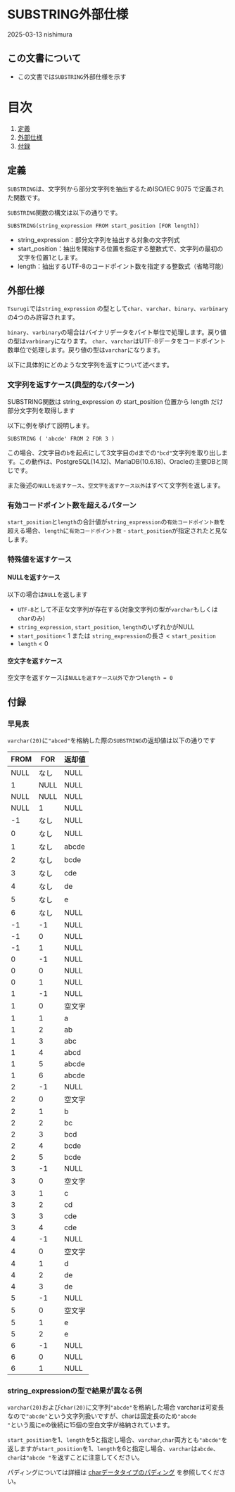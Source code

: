 # SUBSTRING外部仕様

2025-03-13 nishimura

## この文書について

* この文書では`SUBSTRING`外部仕様を示す

# 目次

1. [定義](#定義)
2. [外部仕様](#外部仕様)
3. [付録](#付録)

## 定義

`SUBSTRING`は、文字列から部分文字列を抽出するためISO/IEC 9075 で定義された関数です。


`SUBSTRING`関数の構文は以下の通りです。

```
SUBSTRING(string_expression FROM start_position [FOR length])
```

* string_expression：部分文字列を抽出する対象の文字列式
* start_position：抽出を開始する位置を指定する整数式で、文字列の最初の文字を位置1とします。
* length：抽出するUTF-8のコードポイント数を指定する整数式（省略可能）

## 外部仕様

`Tsurugi`では`string_expression` の型として`char`、`varchar`、`binary`、`varbinary`の4つのみ許容されます。

`binary`、`varbinary`の場合はバイナリデータをバイト単位で処理します。戻り値の型は`varbinary`になります。
`char`、`varchar`はUTF-8データをコードポイント数単位で処理します。戻り値の型は`varchar`になります。

以下に具体的にどのような文字列を返すについて述べます。

### 文字列を返すケース(典型的なパターン)

SUBSTRING関数は string_expression の start_position 位置から length だけ部分文字列を取得します

以下に例を挙げて説明します。

```
SUBSTRING ( 'abcde' FROM 2 FOR 3 )
```

この場合、2文字目の`b`を起点にして3文字目の`d`までの`"bcd"`文字列を取り出します。この動作は、PostgreSQL(14.12)、MariaDB(10.6.18)、Oracleの主要DBと同じです。

また後述の`NULLを返すケース`、`空文字を返すケース以外`はすべて文字列を返します。

### 有効コードポイント数を超えるパターン

`start_position`と`length`の合計値が`string_expression`の`有効コードポイント数`を超える場合、`length`に`有効コードポイント数` - `start_position`が指定されたと見なします。

### 特殊値を返すケース

#### NULLを返すケース

以下の場合は`NULL`を返します

* `UTF-8`として不正な文字列が存在する(対象文字列の型が`varchar`もしくは`char`のみ)
*  `string_expression`, `start_position`, `length`のいずれかがNULL
* `start_position`< 1 または `string_expression`の長さ < `start_position`
* `length` < 0

#### 空文字を返すケース

空文字を返すケースは`NULLを返すケース以外`でかつ`length = 0`


## 付録

### 早見表

`varchar(20)`に`"abced"`を格納した際の`SUBSTRING`の返却値は以下の通りです

| FROM | FOR  |返却値 |
| ---- | ---- | ---- |
|NULL|なし |NULL|
|1 |NULL |NULL|
|NULL |NULL |NULL|
|NULL |1 |NULL|
|-1 |なし |NULL|
|0 |なし |NULL|
|1 |なし |abcde|
|2 |なし |bcde|
|3 |なし |cde|
|4 |なし |de|
|5 |なし |e|
|6 |なし |NULL|
|-1|-1|NULL|
|-1|0|NULL|
|-1|1|NULL|
|0|-1|NULL|
|0|0|NULL|
|0|1|NULL|
|1|-1|NULL|
|1|0|空文字|
|1|1|a|
|1|2|ab|
|1|3|abc|
|1|4|abcd|
|1|5|abcde|
|1|6|abcde|
|2|-1|NULL|
|2|0|空文字|
|2|1|b|
|2|2|bc|
|2|3|bcd|
|2|4|bcde|
|2|5|bcde|
|3|-1|NULL|
|3|0|空文字|
|3|1|c|
|3|2|cd|
|3|3|cde|
|3|4|cde|
|4|-1|NULL|
|4|0|空文字|
|4|1|d|
|4|2|de|
|4|3|de|
|5|-1|NULL|
|5|0|空文字|
|5|1|e|
|5|2|e|
|6|-1|NULL|
|6|0|NULL|
|6|1|NULL|

### string_expressionの型で結果が異なる例

`varchar(20)`および`char(20)`に文字列`"abcde"`を格納した場合
varcharは可変長なので`"abcde"`という文字列扱いですが、charは固定長のため`"abcde               "`という風にeの後続に15個の空白文字が格納されています。

`start_position`を1、`length`を5と指定し場合、`varchar`,`char`両方とも`"abcde"`を返しますが`start_position`を1、`length`を6と指定し場合、`varchar`は`abcde`、`char`は`"abcde "`を返すことに注意してください。

パディングについては詳細は
[charデータタイプのパディング](https://github.com/project-tsurugi/jogasaki/blob/master/docs/internal/char_padding.md) を参照してください。